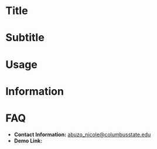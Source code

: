 # Title
# Subtitle
# Usage
# Information

# FAQ
* **Contact Information:** abuzo_nicole@columbusstate.edu
* **Demo Link:** 
